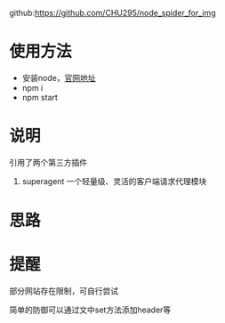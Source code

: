 github:https://github.com/CHU295/node_spider_for_img
# 使用方法
- 安装node，[官网地址](https://nodejs.org/zh-cn/)
- npm i 
- npm start

# 说明
引用了两个第三方插件
1. superagent 一个轻量级、灵活的客户端请求代理模块
<!-- 2. cheerio nodejs的jq -->

# 思路
<!-- 使用superagent访问网站，cheerio解析网页后拿到我们想要的东西 -->

<!-- 再使用superagent拿到文件流，最后写入到文件中 -->

# 提醒
部分网站存在限制，可自行尝试

简单的防御可以通过文中set方法添加header等
